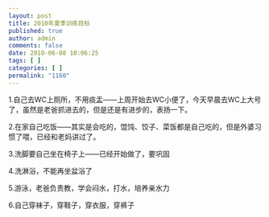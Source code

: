 ```yaml
---
layout: post
title: 2010年夏季训练目标
published: true
author: admin
comments: false
date: 2010-06-08 10:06:25
tags: [ ]
categories: [ ]
permalink: "1160"
---
```

1.自己去WC上厕所，不用痰盂——上周开始去WC小便了，今天早晨去WC上大号了，虽然是老爸抓进去的，但是还是有进步的，表扬一下。


  


2.在家自己吃饭——其实是会吃的，馄饨、饺子、菜饭都是自己吃的，但是外婆习惯了喂，已经和老妈讲过了。


  


3.洗脚要自己坐在椅子上——已经开始做了，要巩固


  


4.洗淋浴，不能再坐盆浴了


  


5.游泳，老爸负责教，学会闷水，打水，培养亲水力


  


6.自己穿袜子，穿鞋子，穿衣服，穿裤子